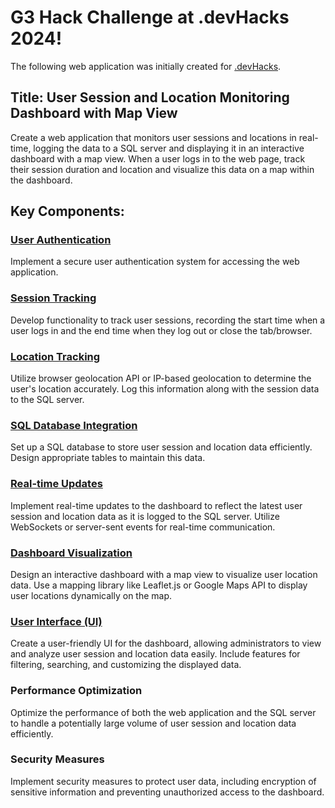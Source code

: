 # G3 Hack Challenge at .devHacks 2024!

The following web application was initially created for [.devHacks](https://devclub.ca/devhacks). 

## Title: User Session and Location Monitoring Dashboard with Map View
Create a web application that monitors user sessions and locations in real-time, logging the data to a SQL server and displaying it in an interactive dashboard with a map view. When a user logs in to the web page, track their session duration and location and visualize this data on a map within the dashboard.

## Key Components:
### [User Authentication](https://github.com/niraaz1912/Codezilla-Repository/blob/main/details.md#user-authentication) 
Implement a secure user authentication system for accessing the web application.

### [Session Tracking](https://github.com/niraaz1912/Codezilla-Repository/blob/main/details.md#session-tracking)
Develop functionality to track user sessions, recording the start time when a user logs in and the end time when they log out or close the tab/browser.

### [Location Tracking](https://github.com/niraaz1912/Codezilla-Repository/blob/main/details.md#location-tracking)
Utilize browser geolocation API or IP-based geolocation to determine the user's location accurately. Log this information along with the session data to the SQL server.

### [SQL Database Integration](https://github.com/niraaz1912/Codezilla-Repository/blob/main/details.md#sql-database)
Set up a SQL database to store user session and location data efficiently. Design appropriate tables to maintain this data.

### [Real-time Updates](https://github.com/niraaz1912/Codezilla-Repository/blob/main/details.md#real-time-updates)
Implement real-time updates to the dashboard to reflect the latest user session and location data as it is logged to the SQL server. Utilize WebSockets or server-sent events for real-time communication.

### [Dashboard Visualization](https://github.com/niraaz1912/Codezilla-Repository/blob/main/details.md#dashboard-visualization-and-ui)
Design an interactive dashboard with a map view to visualize user location data. Use a mapping library like Leaflet.js or Google Maps API to display user locations dynamically on the map.

### [User Interface (UI)](https://github.com/niraaz1912/Codezilla-Repository/blob/main/details.md#dashboard-visualization-and-ui)
Create a user-friendly UI for the dashboard, allowing administrators to view and analyze user session and location data easily. Include features for filtering, searching, and customizing the displayed data.

### Performance Optimization
Optimize the performance of both the web application and the SQL server to handle a potentially large volume of user session and location data efficiently.

### Security Measures
Implement security measures to protect user data, including encryption of sensitive information and preventing unauthorized access to the dashboard.
